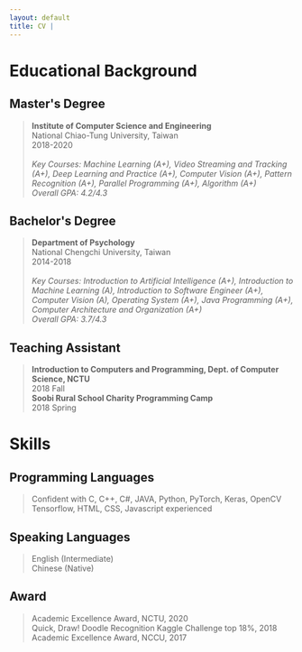 ```yaml
---
layout: default
title: CV | 
---
```


# Educational Background

## Master's Degree

> **Institute of Computer Science and Engineering**  
National Chiao-Tung University, Taiwan  
2018-2020  
&nbsp;  
> *Key Courses: Machine Learning (A+), Video Streaming and Tracking (A+), Deep Learning and Practice (A+), Computer Vision (A+), Pattern Recognition (A+), Parallel Programming (A+), Algorithm (A+)*  
> *Overall GPA: 4.2/4.3*

## Bachelor's Degree

> **Department of Psychology**  
National Chengchi University, Taiwan  
2014-2018  
&nbsp;  
> *Key Courses: Introduction to Artificial Intelligence (A+), Introduction to Machine Learning (A), Introduction to Software Engineer (A+), Computer Vision (A), Operating System (A+), Java Programming (A+), Computer Architecture and Organization (A+)*  
> *Overall GPA: 3.7/4.3*

## Teaching Assistant
> **Introduction to Computers and Programming, Dept. of Computer Science, NCTU**  
2018 Fall  
> **Soobi Rural School Charity Programming Camp**  
2018 Spring

# Skills

## Programming Languages
> Confident with C, C++, C#, JAVA, Python, PyTorch, Keras, OpenCV  
> Tensorflow, HTML, CSS, Javascript experienced  
 
## Speaking Languages
> English (Intermediate)  
Chinese (Native)  

## Award
> Academic Excellence Award, NCTU, 2020  
> Quick, Draw! Doodle Recognition Kaggle Challenge top 18%, 2018  
> Academic Excellence Award, NCCU, 2017

